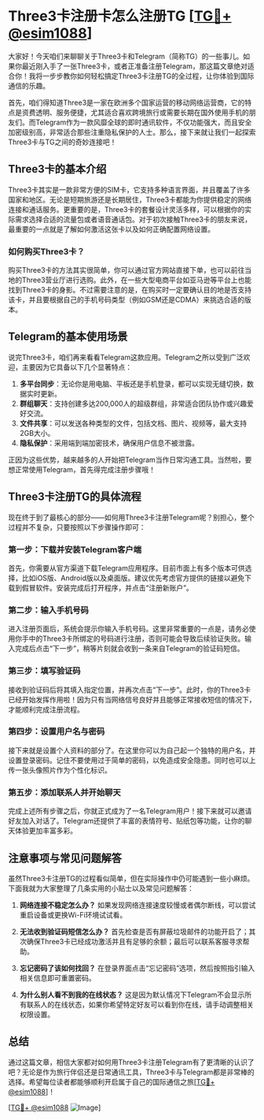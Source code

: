 # Three3卡注册卡怎么注册TG [[TG💪+ @esim1088](https://t.me/s/esim1088)]

大家好！今天咱们来聊聊关于Three3卡和Telegram（简称TG）的一些事儿。如果你最近刚入手了一张Three3卡，或者正准备注册Telegram，那这篇文章绝对适合你！我将一步步教你如何轻松搞定Three3卡注册TG的全过程，让你体验到国际通信的乐趣。

首先，咱们得知道Three3是一家在欧洲多个国家运营的移动网络运营商，它的特点是资费透明、服务便捷，尤其适合喜欢跨境旅行或需要长期在国外使用手机的朋友们。而Telegram作为一款风靡全球的即时通讯软件，不仅功能强大，而且安全加密级别高，非常适合那些注重隐私保护的人士。那么，接下来就让我们一起探索Three3卡与TG之间的奇妙连接吧！

## Three3卡的基本介绍

Three3卡其实是一款非常方便的SIM卡，它支持多种语言界面，并且覆盖了许多国家和地区。无论是短期旅游还是长期居住，Three3卡都能为你提供稳定的网络连接和通话服务。更重要的是，Three3卡的套餐设计灵活多样，可以根据你的实际需求选择合适的流量包或者语音通话包。对于初次接触Three3卡的朋友来说，最重要的一点就是了解如何激活这张卡以及如何正确配置网络设置。

### 如何购买Three3卡？

购买Three3卡的方法其实很简单，你可以通过官方网站直接下单，也可以前往当地的Three3营业厅进行选购。此外，在一些大型电商平台如亚马逊等平台上也能找到Three3卡的身影。不过需要注意的是，在购买时一定要确认目的地是否支持该卡，并且要根据自己的手机号码类型（例如GSM还是CDMA）来挑选合适的版本。

## Telegram的基本使用场景

说完Three3卡，咱们再来看看Telegram这款应用。Telegram之所以受到广泛欢迎，主要因为它具备以下几个显著特点：

1. **多平台同步**：无论你是用电脑、平板还是手机登录，都可以实现无缝切换，数据实时更新。
2. **群组聊天**：支持创建多达200,000人的超级群组，非常适合团队协作或兴趣爱好交流。
3. **文件共享**：可以发送各种类型的文件，包括文档、图片、视频等，最大支持2GB大小。
4. **隐私保护**：采用端到端加密技术，确保用户信息不被泄露。

正因为这些优势，越来越多的人开始把Telegram当作日常沟通工具。当然啦，要想正常使用Telegram，首先得完成注册步骤哦！

## Three3卡注册TG的具体流程

现在终于到了最核心的部分——如何用Three3卡注册Telegram呢？别担心，整个过程并不复杂，只要按照以下步骤操作即可：

### 第一步：下载并安装Telegram客户端

首先，你需要从官方渠道下载Telegram应用程序。目前市面上有多个版本可供选择，比如iOS版、Android版以及桌面版。建议优先考虑官方提供的链接以避免下载到假冒软件。安装完成后打开程序，并点击“注册新账户”。

### 第二步：输入手机号码

进入注册页面后，系统会提示你输入手机号码。这里非常重要的一点是，请务必使用你手中的Three3卡所绑定的号码进行注册，否则可能会导致后续验证失败。输入完成后点击“下一步”，稍等片刻就会收到一条来自Telegram的验证码短信。

### 第三步：填写验证码

接收到验证码后将其填入指定位置，并再次点击“下一步”。此时，你的Three3卡已经开始发挥作用啦！因为只有当网络信号良好并且能够正常接收短信的情况下，才能顺利完成注册流程。

### 第四步：设置用户名与密码

接下来就是设置个人资料的部分了。在这里你可以为自己起一个独特的用户名，并设置登录密码。记住不要使用过于简单的密码，以免造成安全隐患。同时也可以上传一张头像照片作为个性化标识。

### 第五步：添加联系人并开始聊天

完成上述所有步骤之后，你就正式成为了一名Telegram用户！接下来就可以邀请好友加入对话了。Telegram还提供了丰富的表情符号、贴纸包等功能，让你的聊天体验更加丰富多彩。

## 注意事项与常见问题解答

虽然Three3卡注册TG的过程看似简单，但在实际操作中仍可能遇到一些小麻烦。下面我就为大家整理了几条实用的小贴士以及常见问题解答：

1. **网络连接不稳定怎么办？**
   如果发现网络连接速度较慢或者偶尔断线，可以尝试重启设备或更换Wi-Fi环境试试看。

2. **无法收到验证码短信怎么办？**
   首先检查是否有屏蔽垃圾邮件的功能开启了；其次确保Three3卡已经成功激活并且有足够的余额；最后可以联系客服寻求帮助。

3. **忘记密码了该如何找回？**
   在登录界面点击“忘记密码”选项，然后按照指引输入相关信息即可重置密码。

4. **为什么别人看不到我的在线状态？**
   这是因为默认情况下Telegram不会显示所有联系人的在线状态，如果你希望特定好友可以看到你在线，请手动调整相关权限设置。

## 总结

通过这篇文章，相信大家都对如何用Three3卡注册Telegram有了更清晰的认识了吧？无论是作为旅行伴侣还是日常通讯工具，Three3卡与Telegram都是非常棒的选择。希望每位读者都能够顺利开启属于自己的国际通信之旅[[TG💪+ @esim1088](https://t.me/s/esim1088)]！

[[TG💪+ @esim1088](https://t.me/s/esim1088) ![Image](https://i.postimg.cc/4NQfJmqS/Snipaste-2025-05-13-00-14-12.png)]